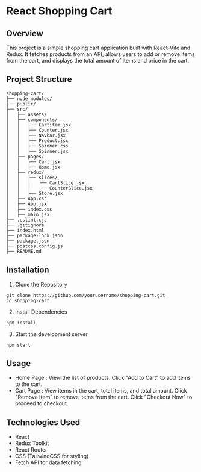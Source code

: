 # React Shopping Cart

## Overview
This project is a simple shopping cart application built with React-Vite and Redux. It fetches products from an API, allows users to add or remove items from the cart, and displays the total amount of items and price in the cart.

## Project Structure
```
shopping-cart/
├── node_modules/
├── public/
├── src/
│   ├── assets/
│   ├── components/
│   │   ├── Cartitem.jsx
│   │   ├── Counter.jsx
│   │   ├── Navbar.jsx
│   │   ├── Product.jsx
│   │   ├── Spinner.css
│   │   ├── Spinner.jsx
│   ├── pages/
│   │   ├── Cart.jsx
│   │   ├── Home.jsx
│   ├── redux/
│   │   ├── slices/
│   │   │   ├── CartSlice.jsx
│   │   │   ├── CounterSlice.jsx
│   │   ├── Store.jsx
│   ├── App.css
│   ├── App.jsx
│   ├── index.css
│   ├── main.jsx
├── .eslint.cjs
├── .gitignore
├── index.html
├── package-lock.json
├── package.json
├── postcss.config.js
├── README.md
```

## Installation

1. Clone the Repository
```
git clone https://github.com/yourusername/shopping-cart.git
cd shopping-cart
```
2. Install Dependencies
```
npm install
```
3. Start the development server
```
npm start
```

## Usage

- Home Page : View the list of products. Click "Add to Cart" to add items to the cart.
- Cart Page : View items in the cart, total items, and total amount. Click "Remove Item" to remove items from the 
  cart. Click "Checkout Now" to proceed to checkout.

## Technologies Used
- React
- Redux Toolkit
- React Router
- CSS (TailwindCSS for styling)
- Fetch API for data fetching

